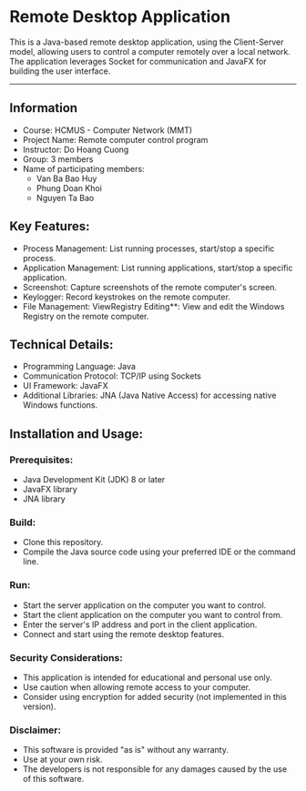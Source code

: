# Remote Desktop Application
This is a Java-based remote desktop application, using the Client-Server model, allowing users to control a computer remotely over a local network. The application leverages Socket for communication and JavaFX for building the user interface.
****
## Information
- Course: HCMUS - Computer Network (MMT)
- Project Name: Remote computer control program
- Instructor: Do Hoang Cuong
- Group: 3 members
- Name of participating members:
  + Van Ba Bao Huy
  + Phung Doan Khoi
  + Nguyen Ta Bao

## Key Features:
- Process Management: List running processes, start/stop a specific process.
- Application Management: List running applications, start/stop a specific application.
- Screenshot: Capture screenshots of the remote computer's screen.
- Keylogger: Record keystrokes on the remote computer.
- File Management: ViewRegistry Editing**: View and edit the Windows Registry on the remote computer.

## Technical Details:
- Programming Language: Java
- Communication Protocol: TCP/IP using Sockets
- UI Framework: JavaFX
- Additional Libraries: JNA (Java Native Access) for accessing native Windows functions.

## Installation and Usage:
### Prerequisites:
- Java Development Kit (JDK) 8 or later
- JavaFX library
- JNA library
### Build:
- Clone this repository.
- Compile the Java source code using your preferred IDE or the command line.
### Run:
- Start the server application on the computer you want to control.
- Start the client application on the computer you want to control from.
- Enter the server's IP address and port in the client application.
- Connect and start using the remote desktop features.
### Security Considerations:
- This application is intended for educational and personal use only.
- Use caution when allowing remote access to your computer.
- Consider using encryption for added security (not implemented in this version).
### Disclaimer:
- This software is provided "as is" without any warranty.
- Use at your own risk.
- The developers is not responsible for any damages caused by the use of this software.
